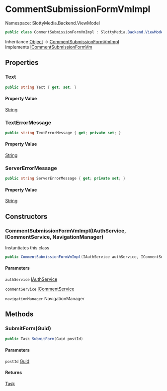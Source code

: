 # CommentSubmissionFormVmImpl

Namespace: SlottyMedia.Backend.ViewModel

```csharp
public class CommentSubmissionFormVmImpl : SlottyMedia.Backend.ViewModel.Interfaces.ICommentSubmissionFormVm
```

Inheritance [Object](https://docs.microsoft.com/en-us/dotnet/api/system.object) → [CommentSubmissionFormVmImpl](./slottymedia.backend.viewmodel.commentsubmissionformvmimpl.md)<br>
Implements [ICommentSubmissionFormVm](./slottymedia.backend.viewmodel.interfaces.icommentsubmissionformvm.md)

## Properties

### **Text**

```csharp
public string Text { get; set; }
```

#### Property Value

[String](https://docs.microsoft.com/en-us/dotnet/api/system.string)<br>

### **TextErrorMessage**

```csharp
public string TextErrorMessage { get; private set; }
```

#### Property Value

[String](https://docs.microsoft.com/en-us/dotnet/api/system.string)<br>

### **ServerErrorMessage**

```csharp
public string ServerErrorMessage { get; private set; }
```

#### Property Value

[String](https://docs.microsoft.com/en-us/dotnet/api/system.string)<br>

## Constructors

### **CommentSubmissionFormVmImpl(IAuthService, ICommentService, NavigationManager)**

Instantiates this class

```csharp
public CommentSubmissionFormVmImpl(IAuthService authService, ICommentService commentService, NavigationManager navigationManager)
```

#### Parameters

`authService` [IAuthService](./slottymedia.backend.services.interfaces.iauthservice.md)<br>

`commentService` [ICommentService](./slottymedia.backend.services.interfaces.icommentservice.md)<br>

`navigationManager` NavigationManager<br>

## Methods

### **SubmitForm(Guid)**

```csharp
public Task SubmitForm(Guid postId)
```

#### Parameters

`postId` [Guid](https://docs.microsoft.com/en-us/dotnet/api/system.guid)<br>

#### Returns

[Task](https://docs.microsoft.com/en-us/dotnet/api/system.threading.tasks.task)<br>
